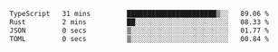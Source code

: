 <!--START_SECTION:waka-->

```txt
TypeScript   31 mins         ██████████████████████▒░░   89.06 %
Rust         2 mins          ██░░░░░░░░░░░░░░░░░░░░░░░   08.33 %
JSON         0 secs          ▒░░░░░░░░░░░░░░░░░░░░░░░░   01.77 %
TOML         0 secs          ▒░░░░░░░░░░░░░░░░░░░░░░░░   00.84 %
```

<!--END_SECTION:waka-->
